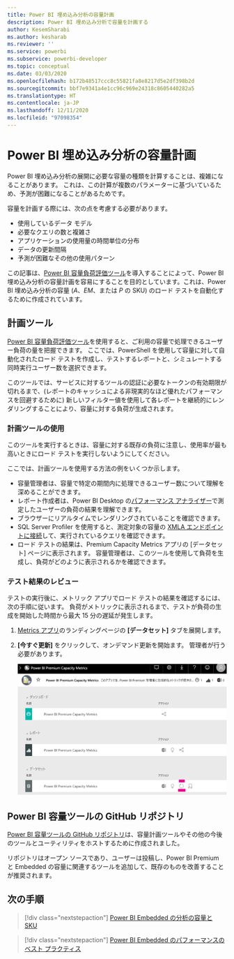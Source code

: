 ```yaml
---
title: Power BI 埋め込み分析の容量計画
description: Power BI 埋め込み分析で容量を計画する
author: KesemSharabi
ms.author: kesharab
ms.reviewer: ''
ms.service: powerbi
ms.subservice: powerbi-developer
ms.topic: conceptual
ms.date: 03/03/2020
ms.openlocfilehash: b172b48517ccc8c55821fa8e8217d5e2df398b2d
ms.sourcegitcommit: bbf7e9341a4e1cc96c969e24318c8605440282a5
ms.translationtype: HT
ms.contentlocale: ja-JP
ms.lasthandoff: 12/11/2020
ms.locfileid: "97098354"
---
```

# <a name="capacity-planning-in-power-bi-embedded-analytics"></a>Power BI 埋め込み分析の容量計画

Power BI 埋め込み分析の展開に必要な容量の種類を計算することは、複雑になることがあります。 これは、この計算が複数のパラメーターに基づいているため、予測が困難になることがあるためです。

容量を計画する際には、次の点を考慮する必要があります。

* 使用しているデータ モデル
* 必要なクエリの数と複雑さ
* アプリケーションの使用量の時間単位の分布
* データの更新間隔
* 予測が困難なその他の使用パターン

この記事は、[Power BI 容量負荷評価ツール](https://github.com/microsoft/PowerBI-Tools-For-Capacities/tree/master/LoadTestingPowerShellTool/)を導入することによって、Power BI 埋め込み分析の容量計画を容易にすることを目的としています。これは、Power BI 埋め込み分析の容量 (*A*、*EM*、または *P* の SKU) のロード テストを自動化するために作成されています。

## <a name="planning-tool"></a>計画ツール

 [Power BI 容量負荷評価ツール](https://github.com/microsoft/PowerBI-Tools-For-Capacities/tree/master/LoadTestingPowerShellTool/)を使用すると、ご利用の容量で処理できるユーザー負荷の量を把握できます。 ここでは、PowerShell を使用して容量に対して自動化されたロード テストを作成し、テストするレポートと、シミュレートする同時実行ユーザー数を選択できます。

このツールでは、サービスに対するツールの認証に必要なトークンの有効期限が切れるまで、(レポートのキャッシュによる非現実的なほど優れたパフォーマンスを回避するために) 新しいフィルター値を使用して各レポートを継続的にレンダリングすることにより、容量に対する負荷が生成されます。

### <a name="using-the-planning-tool"></a>計画ツールの使用

このツールを実行するときは、容量に対する既存の負荷に注意し、使用率が最も高いときにロード テストを実行しないようにしてください。

ここでは、計画ツールを使用する方法の例をいくつか示します。

* 容量管理者は、容量で特定の期間内に処理できるユーザー数について理解を深めることができます。
* レポート作成者は、Power BI Desktop の[パフォーマンス アナライザー](../../create-reports/desktop-performance-analyzer.md)で測定したユーザーの負荷の結果を理解できます。
* ブラウザーにリアルタイムでレンダリングされていることを確認できます。
* SQL Server Profiler を使用すると、測定対象の容量の [XMLA エンドポイントに接続](https://powerbi.microsoft.com/blog/power-bi-open-platform-connectivity-with-xmla-endpoints-public-preview/)して、実行されているクエリを確認できます。
* ロード テストの結果は、Premium Capacity Metrics アプリの [データセット] ページに表示されます。 容量管理者は、このツールを使用して負荷を生成し、負荷がどのように表示されるかを確認できます。

### <a name="reviewing-the-test-results"></a>テスト結果のレビュー

テストの実行後に、メトリック アプリでロード テストの結果を確認するには、次の手順に従います。 負荷がメトリックに表示されるまで、テストが負荷の生成を開始した時間から最大 15 分の遅延が発生します。

1. [Metrics アプリ](../../admin/service-admin-premium-monitor-capacity.md)のランディングページの **[データセット]** タブを展開します。
2. **[今すぐ更新]** をクリックして、オンデマンド更新を開始ます。 管理者が行う必要があります。

    ![Power BI Premium Capacity Metrics](media/embedded-capacity-planning/embedded-capacity-planning.png)

## <a name="power-bi-capacity-tools-github-repository"></a>Power BI 容量ツールの GitHub リポジトリ

[Power BI 容量ツールの GitHub リポジトリ](https://github.com/microsoft/PowerBI-Tools-For-Capacities)は、容量計画ツールやその他の今後のツールとユーティリティをホストするために作成されました。

リポジトリはオープン ソースであり、ユーザーは投稿し、Power BI Premium と Embedded の容量に関連するツールを追加して、既存のものを改善することが推奨されます。

## <a name="next-steps"></a>次の手順

> [!div class="nextstepaction"]
>[Power BI Embedded の分析の容量と SKU](embedded-capacity.md)

> [!div class="nextstepaction"]
>[Power BI Embedded のパフォーマンスのベスト プラクティス](embedded-performance-best-practices.md)